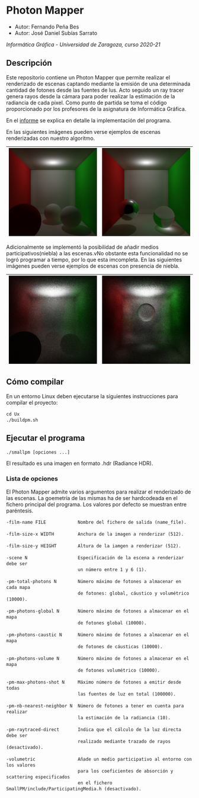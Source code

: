 # Photon Mapper
 * Autor: Fernando Peña Bes
 * Autor: José Daniel Subías Sarrato

*Informática Gráfica - Universidad de Zaragoza, curso 2020-21*

## Descripción
Este repositorio contiene un Photon Mapper que permite realizar el renderizado de escenas captando
mediante la emisión de una determinada cantidad de fotones desde las fuentes de lus. Acto seguido
un ray tracer genera rayos desde la cámara para poder realizar la estimación de la radiancia de 
cada pixel. Como punto de partida se toma el código proporcionado por los profesores de la 
asignatura de Informática Gráfica.

En el [informe](doc/photonmapper_report.pdf) se explica en detalle la implementación del programa.

En las siguientes imágenes pueden verse ejemplos de escenas renderizadas con nuestro algoritmo.

|![question 2.1](doc/Q21_rt_ID.png)|![question 2.3](doc/Q23_n_100000_k_1000.png)|
|:---:|:---:|

Adicionalmente se implementó la posibilidad de añadir medios participativos(niebla) a las 
escenas.vNo obstante esta funcionalidad no se logró programar a tiempo, por lo que esta 
imcompleta. En las siguientes imágenes pueden verse ejemplos de escenas con presencia de niebla.

|![foggy diffuse](doc/ej_foggy_200.png)|![foggy dielectric](doc/ej_foggy_dielc_50.png)|
|:---:|:---:|

## Cómo compilar

En un entorno Linux deben ejecutarse la siguientes instrucciones para compilar el proyecto:

```
cd Ux
./buildpm.sh
```

## Ejecutar el programa

	./smallpm [opciones ...]

El resultado es una imagen en formato .hdr (Radiance HDR).

### Lista de opciones
El Photon Mapper admite varios argumentos para realizar el renderizado de las escenas.
La goemetría de las mismas ha de ser hardcodeada en el fichero principal del programa. 
Los valores por defecto se muestran entre paréntesis.
	
	-film-name FILE            Nombre del fichero de salida (name_file).

    -film-size-x WIDTH         Anchura de la imagen a renderizar (512).

    -film-size-y HEIGHT        Altura de la iamgen a renderizar (512).

    -scene N                   Especificación de la escena a renderizar debe ser
                               un número entre 1 y 6 (1).

    -pm-total-photons N        Número máximo de fotones a almacenar en cada mapa
                               de fotones: global, cáustico y volumétrico (10000).

    -pm-photons-global N       Número máximo de fotones a almacenar en el mapa
                               de fotones global (10000).

    -pm-photons-caustic N      Número máximo de fotones a almacenar en el mapa 
                               de fotones de cáusticas (10000).

    -pm-photons-volume N       Número máximo de fotones a almacenar en el mapa 
                               de fotones volumétrico (10000).

    -pm-max-photons-shot N     Máximo número de fotones a emitir desde todas 
                               las fuentes de luz en total (100000).

    -pm-nb-nearest-neighbor N  Número de fotones a tener en cuenta para realizar
                               la estimación de la radiancia (10).

    -pm-raytraced-direct       Indica que el cálculo de la luz directa debe ser 
                               realizado mediante trazado de rayos (desactivado).

    -volumetric                Añade un medio participativo al entorno con los valores
                               para los coeficientes de absorción y scattering especificados
                               en el fichero SmallPM/include/ParticipatingMedia.h (desactivado).
